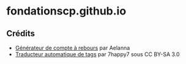 # fondationscp.github.io

## Crédits

* [Générateur de compte à rebours](https://fondationscp.github.io/outils-staff/chronometre-suppression.html) par Aelanna
* [Traducteur automatique de tags](https://fondationscp.github.io/outils/traducteur-tags.html) par 7happy7 sous CC BY-SA 3.0
